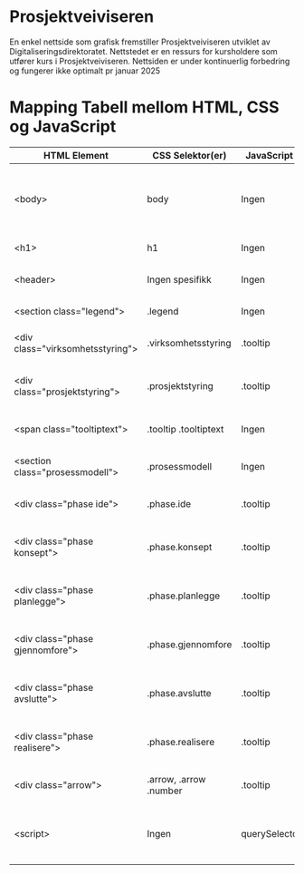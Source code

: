 # Prosjektveiviseren
En enkel nettside som grafisk fremstiller Prosjektveiviseren utviklet av Digitaliseringsdirektoratet. Nettstedet er en ressurs for kursholdere som utfører kurs i Prosjektveiviseren.
Nettsiden er under kontinuerlig forbedring og fungerer ikke optimalt pr januar 2025

<body>
  <h1>Mapping Tabell mellom HTML, CSS og JavaScript</h1>
  <table>
    <thead>
      <tr>
        <th>HTML Element</th>
        <th>CSS Selektor(er)</th>
        <th>JavaScript Selektor(er)</th>
        <th>Beskrivelse</th>
      </tr>
    </thead>
    <tbody>
      <tr>
        <td>&lt;body&gt;</td>
        <td>body</td>
        <td>Ingen</td>
        <td>Stiler hele kroppselementet inkludert font, tekstartjustering, marg, bakgrunnsfarge, og linjehøyde.</td>
      </tr>
      <tr>
        <td>&lt;h1&gt;</td>
        <td>h1</td>
        <td>Ingen</td>
        <td>Stiler hovedoverskriften med farge og marg.</td>
      </tr>
      <tr>
        <td>&lt;header&gt;</td>
        <td>Ingen spesifikk</td>
        <td>Ingen</td>
        <td>Implicit stylet gjennom barneelementer (h1, h2).</td>
      </tr>
      <tr>
        <td>&lt;section class="legend"&gt;</td>
        <td>.legend</td>
        <td>Ingen</td>
        <td>Stiler legendeseksjonen med flexbox layout.</td>
      </tr>
      <tr>
        <td>&lt;div class="virksomhetsstyring"&gt;</td>
        <td>.virksomhetsstyring</td>
        <td>.tooltip</td>
        <td>Stiler den blå boksen for virksomhetsstyring og håndterer tooltip</td>
      </tr>
      <tr>
        <td>&lt;div class="prosjektstyring"&gt;</td>
        <td>.prosjektstyring</td>
        <td>.tooltip</td>
        <td>Stiler den grønne boksen for prosjektstyring og håndterer tooltip</td>
      </tr>
      <tr>
        <td>&lt;span class="tooltiptext"&gt;</td>
        <td>.tooltip .tooltiptext</td>
        <td>Ingen</td>
        <td>Stiler verktøytipstekst med synlighet og utseende.</td>
      </tr>
      <tr>
        <td>&lt;section class="prosessmodell"&gt;</td>
        <td>.prosessmodell</td>
        <td>Ingen</td>
        <td>Stiler prosessmodellseksjonen med flexbox layout.</td>
      </tr>
      <tr>
        <td>&lt;div class="phase ide"&gt;</td>
        <td>.phase.ide</td>
        <td>.tooltip</td>
        <td>Stiler spesifikt for ide-fasen i prosessmodellen og håndterer tooltip.</td>
      </tr>
      <tr>
        <td>&lt;div class="phase konsept"&gt;</td>
        <td>.phase.konsept</td>
        <td>.tooltip</td>
        <td>Stiler spesifikt for konseptfasen i prosessmodellen og håndterer tooltip.</td>
      </tr>
      <tr>
        <td>&lt;div class="phase planlegge"&gt;</td>
        <td>.phase.planlegge</td>
        <td>.tooltip</td>
        <td>Stiler spesifikt for planleggingsfasen i prosessmodellen og håndterer tooltip.</td>
      </tr>
      <tr>
        <td>&lt;div class="phase gjennomfore"&gt;</td>
        <td>.phase.gjennomfore</td>
        <td>.tooltip</td>
        <td>Stiler spesifikt for gjennomføringsfasen i prosessmodellen og håndterer tooltip.</td>
      </tr>
      <tr>
        <td>&lt;div class="phase avslutte"&gt;</td>
        <td>.phase.avslutte</td>
        <td>.tooltip</td>
        <td>Stiler spesifikt for avslutningsfasen i prosessmodellen og håndterer tooltip.</td>
      </tr>
      <tr>
        <td>&lt;div class="phase realisere"&gt;</td>
        <td>.phase.realisere</td>
        <td>.tooltip</td>
        <td>Stiler spesifikt for realiseringsfasen i prosessmodellen og håndterer tooltip.</td>
      </tr>
      <tr>
        <td>&lt;div class="arrow"&gt;</td>
        <td>.arrow, .arrow .number</td>
        <td>.tooltip</td>
        <td>Stiler piler i prosessmodellen og håndterer tooltip</td>
      </tr>
      <tr>
        <td>&lt;script&gt;</td>
        <td>Ingen</td>
        <td>querySelectorAll('.tooltip')</td>
        <td>Henter alle tooltip-elementer og legger til klikk- og touch-hendelser for å vise verktøytips.</td>
      </tr>
    </tbody>
  </table>
</body>
</html>
